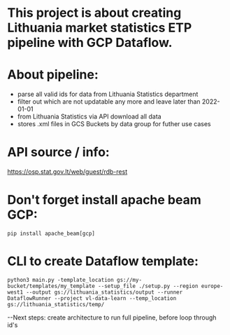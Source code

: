 # This project is about creating Lithuania market statistics ETP pipeline with GCP Dataflow.

# About pipeline:
- parse all valid ids for data from Lithuania Statistics department
- filter out which are not updatable any more and leave later than 2022-01-01
- from Lithuania Statistics via API download all data
- stores .xml files in GCS Buckets by data group for futher use cases

# API source / info:
https://osp.stat.gov.lt/web/guest/rdb-rest

# Don't forget install apache beam GCP:
`pip install apache_beam[gcp]`

# CLI to create Dataflow template:
`python3 main.py -template_location gs://my-bucket/templates/my_template --setup_file ./setup.py --region europe-west1 --output gs://lithuania_statistics/output --runner DataflowRunner --project vl-data-learn --temp_location  gs://lithuania_statistics/temp/`

--Next steps:
create architecture to run full pipeline, before loop through id's